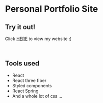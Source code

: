 # Personal Portfolio Site

## Try it out!

Click [HERE](http://glendatxn.s3-website-us-east-1.amazonaws.com/) to view my website :)

<br>

## Tools used

- React
- React three fiber
- Styled components
- React Spring
- And a whole lot of css ...
